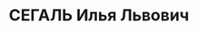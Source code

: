 ---
title: СЕГАЛЬ Илья Львович
description: "1902 року народження, м. Бобруйськ Білоруської РСР, єврей, освіта вища,\
  \ член ВКП(б). Керівник сектору місцевої промисловості областної планової комісії.\
  \ Проживав: м. Сталіно (м. Донецьк) Донецької області, пр. Пролетарський, будинок\
  \ облвиконкому №3, под'їзд 5, кв. 32. \n  Заарештований 8 серпня 1937 року. Виїзною\
  \ сесією військової колегії Верховного Суду СРСР у м. Сталіно (м. Донецьк) 1 листопада\
  \ 1937 року засуджений до розстрілу з конфіскацією майна. Вирок приведений до виконання\
  \ 2 грудня 1937 року у м. Сталіно. \n  Реабілітований у 1956 році."
---